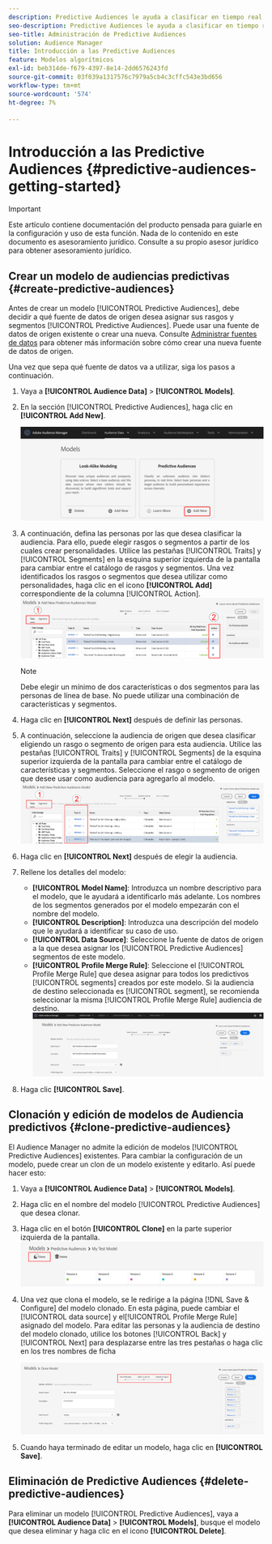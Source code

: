 ```yaml
---
description: Predictive Audiences le ayuda a clasificar en tiempo real audiencias desconocidas como personalidades diferenciadas, mediante el uso de la ciencia de datos.
seo-description: Predictive Audiences le ayuda a clasificar en tiempo real audiencias desconocidas como personalidades diferenciadas, mediante el uso de la ciencia de datos.
seo-title: Administración de Predictive Audiences
solution: Audience Manager
title: Introducción a las Predictive Audiences
feature: Modelos algorítmicos
exl-id: beb314de-f679-4397-8e14-2dd6576243fd
source-git-commit: 03f039a1317576c7979a5cb4c3cffc543e3bd656
workflow-type: tm+mt
source-wordcount: '574'
ht-degree: 7%

---
```


# Introducción a las Predictive Audiences {#predictive-audiences-getting-started}

>[!IMPORTANT]
>Este artículo contiene documentación del producto pensada para guiarle en la configuración y uso de esta función. Nada de lo contenido en este documento es asesoramiento jurídico. Consulte a su propio asesor jurídico para obtener asesoramiento jurídico.

## Crear un modelo de audiencias predictivas {#create-predictive-audiences}

Antes de crear un modelo [!UICONTROL Predictive Audiences], debe decidir a qué fuente de datos de origen desea asignar sus rasgos y segmentos [!UICONTROL Predictive Audiences]. Puede usar una fuente de datos de origen existente o crear una nueva. Consulte [Administrar fuentes de datos](https://docs.adobe.com/content/help/en/audience-manager/user-guide/features/data-sources/manage-datasources.html) para obtener más información sobre cómo crear una nueva fuente de datos de origen.

Una vez que sepa qué fuente de datos va a utilizar, siga los pasos a continuación.

1. Vaya a **[!UICONTROL Audience Data]** > **[!UICONTROL Models]**.
1. En la sección [!UICONTROL Predictive Audiences], haga clic en **[!UICONTROL Add New]**.

   ![smart-persona-add](assets/predictive-audiences-add.png)

1. A continuación, defina las personas por las que desea clasificar la audiencia. Para ello, puede elegir rasgos o segmentos a partir de los cuales crear personalidades. Utilice las pestañas [!UICONTROL Traits] y [!UICONTROL Segments] en la esquina superior izquierda de la pantalla para cambiar entre el catálogo de rasgos y segmentos. Una vez identificados los rasgos o segmentos que desea utilizar como personalidades, haga clic en el icono **[!UICONTROL Add]** correspondiente de la columna [!UICONTROL Action].
   ![smart-persona-select-persons](assets/predictive-audiences-persona.png)
   >[!NOTE]
   >Debe elegir un mínimo de dos características o dos segmentos para las personas de línea de base. No puede utilizar una combinación de características y segmentos.
1. Haga clic en **[!UICONTROL Next]** después de definir las personas.
1. A continuación, seleccione la audiencia de origen que desea clasificar eligiendo un rasgo o segmento de origen para esta audiencia. Utilice las pestañas [!UICONTROL Traits] y [!UICONTROL Segments] de la esquina superior izquierda de la pantalla para cambiar entre el catálogo de características y segmentos. Seleccione el rasgo o segmento de origen que desee usar como audiencia para agregarlo al modelo.
   ![smart-persona-select-audience](assets/predictive-audiences-audience.png)
1. Haga clic en **[!UICONTROL Next]** después de elegir la audiencia.
1. Rellene los detalles del modelo:
   * **[!UICONTROL Model Name]**: Introduzca un nombre descriptivo para el modelo, que le ayudará a identificarlo más adelante. Los nombres de los segmentos generados por el modelo empezarán con el nombre del modelo.
   * **[!UICONTROL Description]**: Introduzca una descripción del modelo que le ayudará a identificar su caso de uso.
   * **[!UICONTROL Data Source]**: Seleccione la fuente de datos de origen a la que desea asignar los  [!UICONTROL Predictive Audiences] segmentos de este modelo.
   * **[!UICONTROL Profile Merge Rule]**: Seleccione el  [!UICONTROL Profile Merge Rule] que desea asignar para todos los predictivos  [!UICONTROL segments] creados por este modelo. Si la audiencia de destino seleccionada es [!UICONTROL segment], se recomienda seleccionar la misma [!UICONTROL Profile Merge Rule] audiencia de destino.
      ![predictive-audiences-save](assets/predictive-audiences-save.png)
1. Haga clic **[!UICONTROL Save]**.

## Clonación y edición de modelos de Audiencia predictivos {#clone-predictive-audiences}

El Audience Manager no admite la edición de modelos [!UICONTROL Predictive Audiences] existentes. Para cambiar la configuración de un modelo, puede crear un clon de un modelo existente y editarlo. Así puede hacer esto:

1. Vaya a **[!UICONTROL Audience Data]** > **[!UICONTROL Models]**.
2. Haga clic en el nombre del modelo [!UICONTROL Predictive Audiences] que desea clonar.
3. Haga clic en el botón **[!UICONTROL Clone]** en la parte superior izquierda de la pantalla.
   ![predictive-audiences-clone](assets/predictive-audiences-clone.png)
4. Una vez que clona el modelo, se le redirige a la página [!DNL Save & Configure] del modelo clonado. En esta página, puede cambiar el [!UICONTROL data source] y el[!UICONTROL Profile Merge Rule] asignado del modelo. Para editar las personas y la audiencia de destino del modelo clonado, utilice los botones [!UICONTROL Back] y [!UICONTROL Next] para desplazarse entre las tres pestañas o haga clic en los tres nombres de ficha

   ![predictive-audiences-clone-navegar](assets/predictive-audiences-clone-navigate.png)

5. Cuando haya terminado de editar un modelo, haga clic en **[!UICONTROL Save]**.

## Eliminación de Predictive Audiences {#delete-predictive-audiences}

Para eliminar un modelo [!UICONTROL Predictive Audiences], vaya a **[!UICONTROL Audience Data]** > **[!UICONTROL Models]**, busque el modelo que desea eliminar y haga clic en el icono **[!UICONTROL Delete]**.

